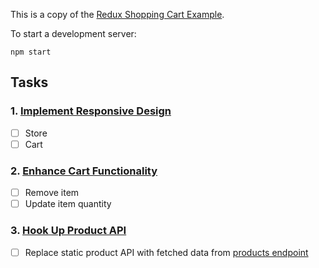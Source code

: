 This is a copy of the [Redux Shopping Cart Example](https://github.com/reactjs/redux/tree/master/examples/shopping-cart).

To start a development server:

```
npm start
```

## Tasks

### 1. [Implement Responsive Design](/tasks/01-responsive-design.md)

- [ ] Store
- [ ] Cart

### 2. [Enhance Cart Functionality](/tasks/02-cart-enhancements.md)

- [ ] Remove item
- [ ] Update item quantity

### 3. [Hook Up Product API](/tasks/03-product-api.md)

- [ ] Replace static product API with fetched data from [products endpoint](http://tech.work.co/shopping-cart/products.json)
